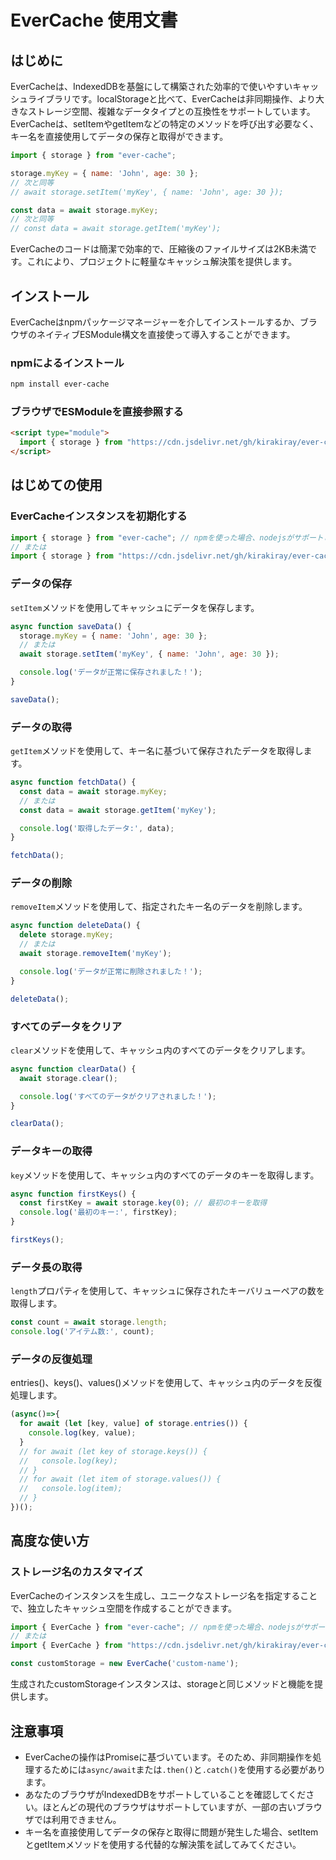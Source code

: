 # EverCache 使用文書

## はじめに

EverCacheは、IndexedDBを基盤にして構築された効率的で使いやすいキャッシュライブラリです。localStorageと比べて、EverCacheは非同期操作、より大きなストレージ空間、複雑なデータタイプとの互換性をサポートしています。
EverCacheは、setItemやgetItemなどの特定のメソッドを呼び出す必要なく、キー名を直接使用してデータの保存と取得ができます。

```javascript
import { storage } from "ever-cache";

storage.myKey = { name: 'John', age: 30 };
// 次と同等
// await storage.setItem('myKey', { name: 'John', age: 30 });

const data = await storage.myKey;
// 次と同等
// const data = await storage.getItem('myKey');
```

EverCacheのコードは簡潔で効率的で、圧縮後のファイルサイズは2KB未満です。これにより、プロジェクトに軽量なキャッシュ解決策を提供します。

## インストール

EverCacheはnpmパッケージマネージャーを介してインストールするか、ブラウザのネイティブESModule構文を直接使って導入することができます。

### npmによるインストール

```bash
npm install ever-cache
```

### ブラウザでESModuleを直接参照する

```html
<script type="module">
  import { storage } from "https://cdn.jsdelivr.net/gh/kirakiray/ever-cache/src/main.min.js";
</script>
```

## はじめての使用

### EverCacheインスタンスを初期化する

```javascript
import { storage } from "ever-cache"; // npmを使った場合、nodejsがサポートされている環境でwebプロジェクトに使用
// または
import { storage } from "https://cdn.jsdelivr.net/gh/kirakiray/ever-cache/src/main.min.js";  // ブラウザのESModule機能を使用
```

### データの保存

`setItem`メソッドを使用してキャッシュにデータを保存します。

```javascript
async function saveData() {
  storage.myKey = { name: 'John', age: 30 };
  // または
  await storage.setItem('myKey', { name: 'John', age: 30 });

  console.log('データが正常に保存されました！');
}

saveData();
```

### データの取得

`getItem`メソッドを使用して、キー名に基づいて保存されたデータを取得します。

```javascript
async function fetchData() {
  const data = await storage.myKey;
  // または
  const data = await storage.getItem('myKey');

  console.log('取得したデータ:', data);
}

fetchData();
```

### データの削除

`removeItem`メソッドを使用して、指定されたキー名のデータを削除します。

```javascript
async function deleteData() {
  delete storage.myKey;
  // または
  await storage.removeItem('myKey');

  console.log('データが正常に削除されました！');
}

deleteData();
```

### すべてのデータをクリア

`clear`メソッドを使用して、キャッシュ内のすべてのデータをクリアします。

```javascript
async function clearData() {
  await storage.clear();

  console.log('すべてのデータがクリアされました！');
}

clearData();
```

### データキーの取得

`key`メソッドを使用して、キャッシュ内のすべてのデータのキーを取得します。

```javascript
async function firstKeys() {
  const firstKey = await storage.key(0); // 最初のキーを取得
  console.log('最初のキー:', firstKey);
}

firstKeys();
```

### データ長の取得

`length`プロパティを使用して、キャッシュに保存されたキーバリューペアの数を取得します。

```javascript
const count = await storage.length;
console.log('アイテム数:', count);
```

### データの反復処理

entries()、keys()、values()メソッドを使用して、キャッシュ内のデータを反復処理します。

```javascript
(async()=>{
  for await (let [key, value] of storage.entries()) {
    console.log(key, value);
  }
  // for await (let key of storage.keys()) {
  //   console.log(key);
  // }
  // for await (let item of storage.values()) {
  //   console.log(item);
  // }
})();
```

## 高度な使い方

### ストレージ名のカスタマイズ

EverCacheのインスタンスを生成し、ユニークなストレージ名を指定することで、独立したキャッシュ空間を作成することができます。

```javascript
import { EverCache } from "ever-cache"; // npmを使った場合、nodejsがサポートされている環境
// または
import { EverCache } from "https://cdn.jsdelivr.net/gh/kirakiray/ever-cache/src/main.min.js";  // ブラウザのネイティブESModuleを使用

const customStorage = new EverCache('custom-name');
```

生成されたcustomStorageインスタンスは、storageと同じメソッドと機能を提供します。

## 注意事項

- EverCacheの操作はPromiseに基づいています。そのため、非同期操作を処理するためには`async/await`または`.then()`と`.catch()`を使用する必要があります。
- あなたのブラウザがIndexedDBをサポートしていることを確認してください。ほとんどの現代のブラウザはサポートしていますが、一部の古いブラウザでは利用できません。
- キー名を直接使用してデータの保存と取得に問題が発生した場合、setItemとgetItemメソッドを使用する代替的な解決策を試してみてください。